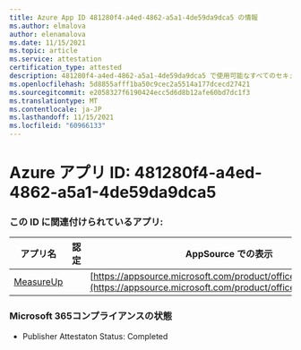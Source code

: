 ```yaml
---
title: Azure App ID 481280f4-a4ed-4862-a5a1-4de59da9dca5 の情報
ms.author: elmalova
author: elenamalova
ms.date: 11/15/2021
ms.topic: article
ms.service: attestation
certification_type: attested
description: 481280f4-a4ed-4862-a5a1-4de59da9dca5 で使用可能なすべてのセキュリティおよびコンプライアンス情報。
ms.openlocfilehash: 5d8855afff1ba50c9cec2a5514a177dcecd27421
ms.sourcegitcommit: e2058327f6190424ecc5d6d8b12afe60bd7dc1f3
ms.translationtype: MT
ms.contentlocale: ja-JP
ms.lasthandoff: 11/15/2021
ms.locfileid: "60966133"
---
```

# <a name="azure-app-id-481280f4-a4ed-4862-a5a1-4de59da9dca5"></a>Azure アプリ ID: 481280f4-a4ed-4862-a5a1-4de59da9dca5


### <a name="apps-associated-with-this-id"></a>この ID に関連付けられているアプリ:
| **アプリ名** | **認定** | **AppSource での表示** |
|--------------|---------------|-----------------------|
| [MeasureUp](https://docs.microsoft.com/microsoft-365-app-certification/forward/WA200003111) |  | [https://appsource.microsoft.com/product/office/WA200003111](https://appsource.microsoft.com/product/office/WA200003111) |

### <a name="microsoft-365-app-compliance-status"></a>Microsoft 365コンプライアンスの状態
- Publisher Attestaton Status: Completed
